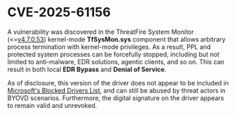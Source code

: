 # CVE-2025-61156

A vulnerability was discovered in the ThreatFire System Monitor (<=[v4.7.0.53](https://threatfire.informer.com/download/)) kernel-mode **TfSysMon.sys** component that allows arbitrary process termination with kernel-mode privileges. As a result, PPL and protected system processes can be forcefully stopped, including but not limited to anti-malware, EDR solutions, agentic clients, and so on. This can result in both local **EDR Bypass** and **Denial of Service**.

As of disclosure, this version of the driver does not appear to be included in [Microsoft's Blocked Drivers List](https://learn.microsoft.com/en-us/windows/security/application-security/application-control/app-control-for-business/design/microsoft-recommended-driver-block-rules), and can still be abused by threat actors in BYOVD scenarios. Furthermore, the digital signature on the driver appears to remain valid and unrevoked.
